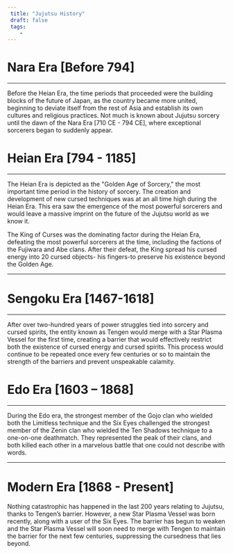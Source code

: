 ```yaml
---
 title: "Jujutsu History"
 draft: false
 tags:
    -
---
```

# Nara Era [Before 794]
---

Before the Heian Era, the time periods that proceeded were the building blocks of the future of Japan, as the country became more united, beginning to deviate itself from the rest of Asia and establish its own cultures and religious practices. Not much is known about Jujutsu sorcery until the dawn of the Nara Era [710 CE - 794 CE], where exceptional sorcerers began to suddenly appear.

# Heian Era [794 - 1185]
---

The Heian Era is depicted as the "Golden Age of Sorcery," the most important time period in the history of sorcery. The creation and development of new cursed techniques was at an all time high during the Heian Era. This era saw the emergence of the most powerful sorcerers and would leave a massive imprint on the future of the Jujutsu world as we know it. 

The King of Curses was the dominating factor during the Heian Era, defeating the most powerful sorcerers at the time, including the factions of the Fujiwara and Abe clans. After their defeat, the King spread his cursed energy into 20 cursed objects- his fingers-to preserve his existence beyond the Golden Age.

--- 
# Sengoku Era [1467-1618]
---

After over two-hundred years of power struggles tied into sorcery and cursed spirits, the entity known as Tengen would merge with a Star Plasma Vessel for the first time, creating a barrier that would effectively restrict both the existence of cursed energy and cursed spirits. This process would continue to be repeated once every few centuries or so to maintain the strength of the barriers and prevent unspeakable calamity.

# Edo Era [1603 – 1868]
---

During the Edo era, the strongest member of the Gojo clan who wielded both the Limitless technique and the Six Eyes challenged the strongest member of the Zenin clan who wielded the Ten Shadows technique to a one-on-one deathmatch. They represented the peak of their clans, and both killed each other in a marvelous battle that one could not describe with words.

  
--- 
# Modern Era [1868 - Present]
Nothing catastrophic has happened in the last 200 years relating to Jujutsu, thanks to Tengen’s barrier. However, a new Star Plasma Vessel was born recently, along with a user of the Six Eyes. The barrier has begun to weaken and the Star Plasma Vessel will soon need to merge with Tengen to maintain the barrier for the next few centuries, suppressing the cursedness that lies beyond.